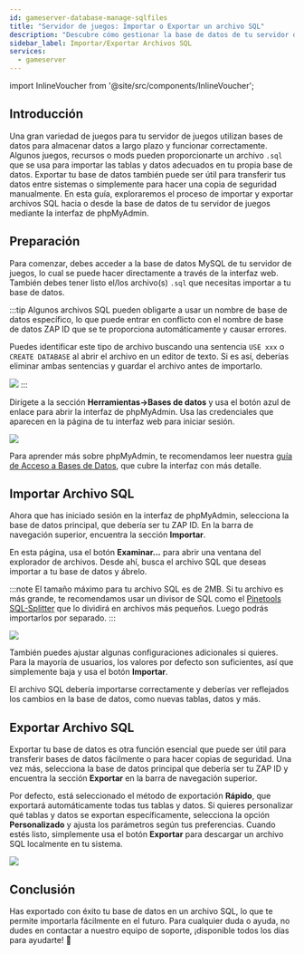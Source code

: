 ```yaml
---
id: gameserver-database-manage-sqlfiles
title: "Servidor de juegos: Importar o Exportar un archivo SQL"
description: "Descubre cómo gestionar la base de datos de tu servidor de juegos importando y exportando archivos SQL de forma eficiente usando phpMyAdmin → Aprende más ahora"
sidebar_label: Importar/Exportar Archivos SQL
services:
  - gameserver
---
```


import InlineVoucher from '@site/src/components/InlineVoucher';

## Introducción

Una gran variedad de juegos para tu servidor de juegos utilizan bases de datos para almacenar datos a largo plazo y funcionar correctamente. Algunos juegos, recursos o mods pueden proporcionarte un archivo `.sql` que se usa para importar las tablas y datos adecuados en tu propia base de datos. Exportar tu base de datos también puede ser útil para transferir tus datos entre sistemas o simplemente para hacer una copia de seguridad manualmente. En esta guía, exploraremos el proceso de importar y exportar archivos SQL hacia o desde la base de datos de tu servidor de juegos mediante la interfaz de phpMyAdmin.

<InlineVoucher />

## Preparación

Para comenzar, debes acceder a la base de datos MySQL de tu servidor de juegos, lo cual se puede hacer directamente a través de la interfaz web. También debes tener listo el/los archivo(s) `.sql` que necesitas importar a tu base de datos.

:::tip
Algunos archivos SQL pueden obligarte a usar un nombre de base de datos específico, lo que puede entrar en conflicto con el nombre de base de datos ZAP ID que se te proporciona automáticamente y causar errores.

Puedes identificar este tipo de archivo buscando una sentencia `USE xxx` o `CREATE DATABASE` al abrir el archivo en un editor de texto. Si es así, deberías eliminar ambas sentencias y guardar el archivo antes de importarlo.

![](https://screensaver01.zap-hosting.com/index.php/s/DRoDqGngrS7qbQW/preview)
:::

Dirígete a la sección **Herramientas->Bases de datos** y usa el botón azul de enlace para abrir la interfaz de phpMyAdmin. Usa las credenciales que aparecen en la página de tu interfaz web para iniciar sesión.

![](https://screensaver01.zap-hosting.com/index.php/s/8ix7q4tHmPnyYSy/preview)

Para aprender más sobre phpMyAdmin, te recomendamos leer nuestra [guía de Acceso a Bases de Datos](gameserver-databases-pma.md), que cubre la interfaz con más detalle.

## Importar Archivo SQL

Ahora que has iniciado sesión en la interfaz de phpMyAdmin, selecciona la base de datos principal, que debería ser tu ZAP ID. En la barra de navegación superior, encuentra la sección **Importar**.

En esta página, usa el botón **Examinar...** para abrir una ventana del explorador de archivos. Desde ahí, busca el archivo SQL que deseas importar a tu base de datos y ábrelo.

:::note
El tamaño máximo para tu archivo SQL es de 2MB. Si tu archivo es más grande, te recomendamos usar un divisor de SQL como el [Pinetools SQL-Splitter](https://pinetools.com/split-files) que lo dividirá en archivos más pequeños. Luego podrás importarlos por separado.
:::

![](https://screensaver01.zap-hosting.com/index.php/s/TgZZBaSJJmXraZc/preview)

También puedes ajustar algunas configuraciones adicionales si quieres. Para la mayoría de usuarios, los valores por defecto son suficientes, así que simplemente baja y usa el botón **Importar**.

El archivo SQL debería importarse correctamente y deberías ver reflejados los cambios en la base de datos, como nuevas tablas, datos y más.

## Exportar Archivo SQL

Exportar tu base de datos es otra función esencial que puede ser útil para transferir bases de datos fácilmente o para hacer copias de seguridad. Una vez más, selecciona la base de datos principal que debería ser tu ZAP ID y encuentra la sección **Exportar** en la barra de navegación superior.

Por defecto, está seleccionado el método de exportación **Rápido**, que exportará automáticamente todas tus tablas y datos. Si quieres personalizar qué tablas y datos se exportan específicamente, selecciona la opción **Personalizado** y ajusta los parámetros según tus preferencias. Cuando estés listo, simplemente usa el botón **Exportar** para descargar un archivo SQL localmente en tu sistema.

![](https://screensaver01.zap-hosting.com/index.php/s/Qa2HakWpYGpfzfA/preview)

## Conclusión

Has exportado con éxito tu base de datos en un archivo SQL, lo que te permite importarla fácilmente en el futuro. Para cualquier duda o ayuda, no dudes en contactar a nuestro equipo de soporte, ¡disponible todos los días para ayudarte! 🙂

<InlineVoucher />